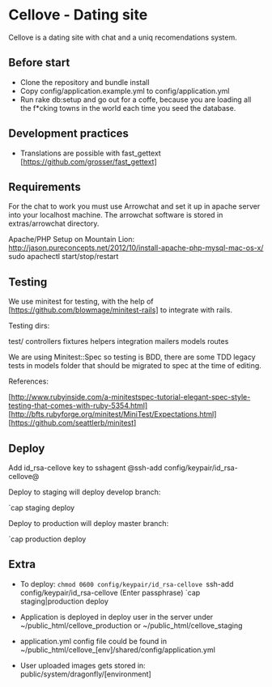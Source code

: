 Cellove - Dating site
=====================

Cellove is a dating site with chat and a uniq recomendations system.

Before start
------------

  * Clone the repository and bundle install
  * Copy config/application.example.yml to config/application.yml
  * Run rake db:setup and go out for a coffe, because you are loading all the f*cking towns in the world each time you seed the database.

Development practices
---------------------

  * Translations are possible with fast_gettext [https://github.com/grosser/fast_gettext]

Requirements
------------

  For the chat to work you must use Arrowchat and set it up in apache server into your localhost machine.
  The arrowchat software is stored in extras/arrowchat directory.

  Apache/PHP Setup on Mountain Lion: http://jason.pureconcepts.net/2012/10/install-apache-php-mysql-mac-os-x/
  sudo apachectl start/stop/restart

Testing
-------

We use minitest for testing, with the help of [https://github.com/blowmage/minitest-rails] to integrate with rails.

Testing dirs: 

  test/
    controllers
    fixtures
    helpers
    integration
    mailers
    models
    routes

We are using Minitest::Spec so testing is BDD, there are some TDD legacy tests in models folder that should be migrated to spec at the time of editing.

References: 

[http://www.rubyinside.com/a-minitestspec-tutorial-elegant-spec-style-testing-that-comes-with-ruby-5354.html]
[http://bfts.rubyforge.org/minitest/MiniTest/Expectations.html]
[https://github.com/seattlerb/minitest]

Deploy
------

Add id_rsa-cellove key to sshagent @ssh-add config/keypair/id_rsa-cellove@

Deploy to staging will deploy develop branch:

  `cap staging deploy

Deploy to production will deploy master branch:

  `cap production deploy

Extra
-----

  * To deploy:
    `chmod 0600 config/keypair/id_rsa-cellove
    `ssh-add config/keypair/id_rsa-cellove (Enter passphrase)
    `cap staging|production deploy

  * Application is deployed in deploy user in the server under ~/public_html/cellove_production or ~/public_html/cellove_staging
  * application.yml config file could be found in ~/public_html/cellove_[env]/shared/config/application.yml
  * User uploaded images gets stored in: public/system/dragonfly/[environment]
